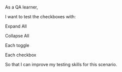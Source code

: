 As a QA learner,

I want to test the checkboxes with:

Expand All

Collapse All

Each toggle

Each checkbox

So that I can improve my testing skills for this scenario.
